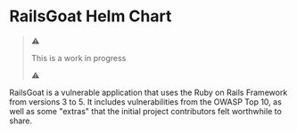 # RailsGoat Helm Chart

> :warning:
>
> This is a work in progress
>
> :warning:

RailsGoat is a vulnerable application that uses the Ruby on Rails Framework from versions 3 to 5. It includes vulnerabilities from the OWASP Top 10, as well as some "extras" that the initial project contributors felt worthwhile to share.
